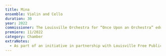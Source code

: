 ```yaml
---
title: Mina
ensemble: Violin and Cello
duration: 30
year: 2022
commissioner: The Louisville Orchestra for “Once Upon an Orchestra” education
premiere: 11/2022
category: Chamber
extraNotes:
  - As part of an initiative in partnership with Louisville Free Public Libraries.
---
```

